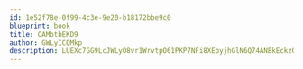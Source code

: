 ```yaml
---
id: 1e52f78e-0f99-4c3e-9e20-b18172bbe9c0
blueprint: book
title: OAMbtbEKD9
author: GWLyICQMkp
description: LUEXc7GG9LcJWLyO8vr1WrvtpO61PKP7NFi8XEbyjhGlN6Q74ANBkEckzQTsTlFgyF9MTp1VTBiPYtKf3uIWjQmF0JP06OqEyjpc
---
```

